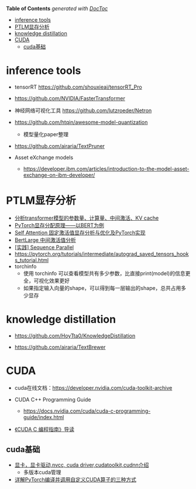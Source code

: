 <!-- START doctoc generated TOC please keep comment here to allow auto update -->
<!-- DON'T EDIT THIS SECTION, INSTEAD RE-RUN doctoc TO UPDATE -->
**Table of Contents**  *generated with [DocToc](https://github.com/thlorenz/doctoc)*

- [inference tools](#inference-tools)
- [PTLM显存分析](#ptlm%E6%98%BE%E5%AD%98%E5%88%86%E6%9E%90)
- [knowledge distillation](#knowledge-distillation)
- [CUDA](#cuda)
  - [cuda基础](#cuda%E5%9F%BA%E7%A1%80)

<!-- END doctoc generated TOC please keep comment here to allow auto update -->



# inference tools

- tensorRT https://github.com/shouxieai/tensorRT_Pro

- https://github.com/NVIDIA/FasterTransformer

- 神经网络可视化工具 https://github.com/lutzroeder/Netron

- https://github.com/htqin/awesome-model-quantization
  - 模型量化paper整理

- https://github.com/airaria/TextPruner

- Asset eXchange models
  - https://developer.ibm.com/articles/introduction-to-the-model-asset-exchange-on-ibm-developer/



# PTLM显存分析

- [分析transformer模型的参数量、计算量、中间激活、KV cache](https://zhuanlan.zhihu.com/p/624740065)
- [PyTorch显存分配原理——以BERT为例](https://zhuanlan.zhihu.com/p/527143823)
- [Self Attention 固定激活值显存分析与优化及PyTorch实现](https://zhuanlan.zhihu.com/p/445016136)
- [BertLarge 中间激活值分析](https://zhuanlan.zhihu.com/p/424180513)
- [[实践] Sequence Parallel](https://zhuanlan.zhihu.com/p/626553071)
- https://pytorch.org/tutorials/intermediate/autograd_saved_tensors_hooks_tutorial.html
- torchinfo
  - 使用 torchinfo 可以查看模型共有多少参数，比直接print(model)的信息更全，可视化效果更好
  - 如果指定输入向量的shape，可以得到每一层输出的shape，总共占用多少显存



# knowledge distillation

- https://github.com/HoyTta0/KnowledgeDistillation

- https://github.com/airaria/TextBrewer


# CUDA

- cuda在线文档：https://developer.nvidia.com/cuda-toolkit-archive

- CUDA C++ Programming Guide
  - https://docs.nvidia.com/cuda/cuda-c-programming-guide/index.html

- [《CUDA C 编程指南》导读](https://mp.weixin.qq.com/s/0wFD5Q_U0TT32NIxy45y0g)

## cuda基础

- [显卡，显卡驱动,nvcc, cuda driver,cudatoolkit,cudnn介绍](https://zhuanlan.zhihu.com/p/91334380)
  - 多版本cuda管理
- [详解PyTorch编译并调用自定义CUDA算子的三种方式](https://mp.weixin.qq.com/s/rG43pnWY8fBjyIX-mFWTqQ)
